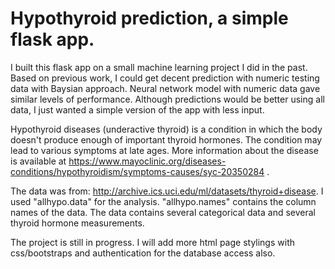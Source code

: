 # Hypothyroid prediction, a simple flask app. 

I built this flask app on a small machine learning project I did in the past. Based on previous work, I could get decent prediction with numeric testing data with Baysian approach. Neural network model with numeric data gave similar levels of performance. Although predictions would be better using all data, I just wanted a simple version of the app with less input.

Hypothyroid diseases (underactive thyroid) is a condition in which the body doesn't produce enough of important thyroid hormones. The condition may lead to various symptoms at late ages. More information about the disease is available at https://www.mayoclinic.org/diseases-conditions/hypothyroidism/symptoms-causes/syc-20350284 .

The data was from: http://archive.ics.uci.edu/ml/datasets/thyroid+disease. I used "allhypo.data" for the analysis. "allhypo.names" contains the column names of the data. The data contains several categorical data and several thyroid hormone measurements.

The project is still in progress. I will add more html page stylings with css/bootstraps and authentication for the database access also.    
